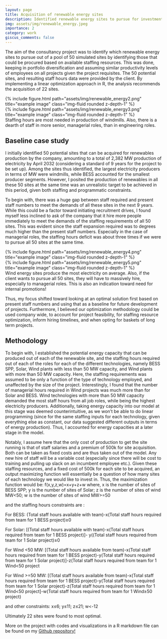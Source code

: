```yaml
---
layout: page
title: Acquisition of renewable energy sites
description: Identified renewable energy sites to pursue for investment portfolio in R
img: assets/img/renewable_energy.jpeg
importance: 2
category: work 
giscus_comments: false
---
```


The aim of the consultancy project was to identify which renewable energy sites to pursue out of a pool of 50 simulated sites by identifying those that could be procured based on available staffing resources. This was done, keeping in portfolio diversification and assuming similar productivity levels of employees on all projects given the project requisites. The 50 potential sites, and resulting staff hours data were provided by the client. By implementing a linear optimization approach in R, the analysis recommends the acquisition of 22 sites.


<div class="row">
    <div class="col-sm mt-3 mt-md-0">
        {% include figure.html path="assets/img/renewable_energy2.png" title="example image" class="img-fluid rounded z-depth-1" %}
    </div>
    <div class="col-sm mt-3 mt-md-0">
        {% include figure.html path="assets/img/renewable_energy3.png" title="example image" class="img-fluid rounded z-depth-1" %}
    </div>
</div>
<div class="caption">
    Staffing hours are most needed in production of windmills. Also, there is a dearth of staff in more senior, managerial roles, than in engineering roles.  
</div>



<h2>Baseline case study</h2>

I initially identified 50 potential sites that can be acquired for renewables production by the company, amounting to a total of 2,382 MW production of electricity by April 2032 (considering a standard of 9 years for the project to be set up). Among the sites thus identified, the largest electricity producers in terms of MW were windmills, while BESS accounted for the smallest producer segments. However, I posited the production of renewables in all these 50 sites at the same time was an unrealistic target to be achieved in this period, given both staffing and programmatic constraints.

To begin with, there was a huge gap between staff required and present staff numbers to meet the demands of all these sites in the next 9 years. While this could be a factor toward initiating recruitment drives, I found myself less inclined to ask of the company that it hire more people immediately to meet the demands of the staffing requirements of all 50 sites. This was evident since the staff expansion required was to degrees much higher than the present staff numbers. Especially in the case of managerial roles, the staffing hours deficit was about three times if we were to pursue all 50 sites at the same time.

<div class="row">
    <div class="col-sm mt-3 mt-md-0">
        {% include figure.html path="assets/img/renewable_energy4.png" title="example image" class="img-fluid rounded z-depth-1" %}
    </div>
    <div class="col-sm mt-3 mt-md-0">
        {% include figure.html path="assets/img/renewable_energy5.png" title="example image" class="img-fluid rounded z-depth-1" %}
    </div>
</div>
<div class="caption">
    Wind energy sites produce the most electricity on average. Also, if the client wants to pursue all 50 sites, they will have to massively hire, especially to managerial roles. This is also an indication toward need for internal promotions!
</div>

Thus, my focus shifted toward looking at an optimal solution first based on present staff numbers and using that as a baseline for future development of projects. Furthermore, I believed our optimization methodology could be used company wide, to account for project feasibility, for staffing resource optimization, inform hiring timelines, and when opting for baskets of long term projects.

<h2> Methodology </h2>

To begin with, I established the potential energy capacity that can be produced out of each of the renewable site, and the staffing hours required out of each of the roles for each of the different technologies, namely BESS SPP, Solar, Wind plants with less than 50 MW capacity, and Wind plants with more than 50 MW capacity. Here, the staffing requirements was assumed to be only a function of the type of technology employed, and unaffected by the size of the project. Interestingly, I found that the number of managerial hours required in Wind projects was much more than for Solar and BESS. Wind technologies with more than 50 MW capacity demanded the most staff hours from all job roles, while being the highest electricity producers. Additionally, taking energy capacity into our model at this stage was deemed counterintuitive, as we won’t be able to do linear programming (since for the same staffing inputs for each technology, given everything else as constant, our data suggested different outputs in terms of energy production). Thus, I accounted for energy capacities at a later stage in the model.


Notably, I assume here that the only cost of production to get the site running is that of staff salaries and a premium of 500k for site acquisition. Both can be taken as fixed costs and are thus taken out of the model. Any new hire of staff will be a variable cost (especially since there will be cost to training and pulling up slack on an incumbent employee etc.). Given these staffing resources, and a fixed cost of 500k for each site to be acquired, an output maximizing function will essentially be a question of how many sites of each technology we would like to invest in. Thus, the maximization function would be: f(x,y,z,w)=x+y+z+w where, x is the number of sites of BESS SPP; y is the number of sites of Solar; z is the number of sites of wind MW<50; w is the number of sites of wind MW>=50

and the staffing hours constraints are :

For BESS: (Total staff hours available with team)-x(Total staff hours required from team for 1 BESS project)≥0

For Solar: [(Total staff hours available with team)-x(Total staff hours required from team for 1 BESS project)]- y((Total staff hours required from team for 1 Solar project)≥0

For Wind <50 MW: [(Total staff hours available from team)-x(Total staff hours required from team for 1 BESS project)-y(Total staff hours required from team for 1 Solar project)]-z(Total staff hours required from team for 1 Wind<50 project

For Wind >=50 MW: [(Total staff hours available from team)-x(Total staff hours required from team for 1 BESS project)-y(Total staff hours required from team for 1 Solar project)-z(Total staff hours required from team for 1 Wind<50 project]-w(Total staff hours required from team for 1 Wind≥50 project)

and other constraints: x≤6; y≤11; z≤21; w<-12

Ultimately 22 sites were found to most optimal. 

More on the project with codes and visualizations in a R markdown file can be found on my <a href="https://github.com/detectorisk/Energy_project_allocation_R/">Github repository!</a>